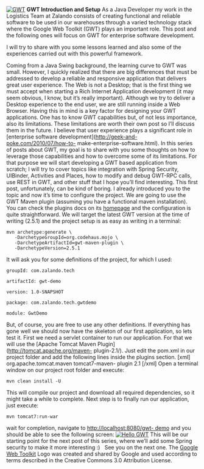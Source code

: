 <!--
.. title: GWT - Developer's thoughts - Part 1
.. slug: gwt-dev-i
.. date: 2013-05-02 10:00:40
.. tags: Development,Google web toolkit,GWT,Java,Logistics,Maven
.. author: ToDo
-->
[![GWT](/files/2013/04/Gwt-logo.png)](/files/2013/04/Gwt-logo.png) **GWT
Introduction and Setup** As a Java Developer my work in the Logistics Team at
Zalando consists of creating functional and reliable software to be used in
our warehouses through a varied technology stack where the Google Web Toolkit
(GWT) plays an important role. This post and the following ones will focus on
GWT for enterprise software development.

I will try to share with you some lessons learned and also some of the
experiences carried out with this powerful framework.

Coming from a Java Swing background, the learning curve to GWT was small.
However, I quickly realized that there are big differences that must be
addressed to develop a reliable and responsive application that delivers great
user experience. The Web is not a Desktop; that is the first thing we must
accept when starting a Rich Internet Application development (it may seem
obvious, I know, but it’s really important). Although we try to deliver a
Desktop experience to the end user, we are still running inside a Web Browser.
Having this in mind is a key factor for designing your GWT applications. One
has to know GWT capabilities but, of not less importance, also its
limitations. These limitations are worth their own post so I’ll discuss them
in the future. I believe that user experience plays a significant role in
[enterprise software development](http://geek-and-poke.com/2010/07/how-to-
make-enterprise-software.html). In this series of posts about GWT, my goal is
to share with you some thoughts on how to leverage those capabilities and how
to overcome some of its limitations. For that purpose we will start developing
a GWT based application from scratch; I will try to cover topics like
integration with Spring Security, UIBinder, Activities and Places, how to
modify and debug GWT-RPC calls, use REST in GWT, and other stuff that I hope
you’ll find interesting. This first post, unfortunately, can be kind of
boring. I already introduced you to the topic and now it’s time to configure
the project. We are going to use the GWT Maven plugin (assuming you have a
functional maven installation). You can check the plugins docs on its
[homepage](http://mojo.codehaus.org/gwt-maven-plugin/) and the configuration
is quite straightforward. We will target the latest GWT version at the time of
writing (2.5.1) and the project setup is as easy as writing in a terminal:

    
    mvn archetype:generate \
       -DarchetypeGroupId=org.codehaus.mojo \
       -DarchetypeArtifactId=gwt-maven-plugin \
       -DarchetypeVersion=2.5.1

It will ask you for some definitions of the project, for which I used:

    
    groupId: com.zalando.tech
    
    artifactId: gwt-demo
    
    version: 1.0-SNAPSHOT
    
    package: com.zalando.tech.gwtdemo
    
    module: GwtDemo

But, of course, you are free to use any other definitions. If everything has
gone well we should now have the skeleton of our first application, so lets
test it. First we need a servlet container to run our application. For that we
will use the [Apache Tomcat Maven Plugin](http://tomcat.apache.org/maven-
plugin-2.1/). Just edit the pom.xml in our project folder and add the
following lines inside the plugins section. [xml] <plugin>
<groupId>org.apache.tomcat.maven</groupId> <artifactId>tomcat7-maven-
plugin</artifactId> <version>2.1</version> </plugin> [/xml] Open a terminal
window on our project root folder and execute:

    
    mvn clean install -U

This will compile our project and download all required dependencies, so it
might take a while to complete. Next step is to finally run our application,
just execute:

    
    mvn tomcat7:run-war

wait for completion, navigate to [http://localhost:8080/gwt-
demo](http://localhost:8080/gwt-demo) and you should be able to see the
following screen: [![Hello
GWT](/files/2013/04/gwt_1-274x300.png)](/files/2013/04/gwt_1.png) This will be
our starting point for the next post of this series, where we’ll add some
Spring security to make it more interesting :)   See you on the next one.
The [Google Web Toolkit](https://developers.google.com/web-toolkit/) Logo was
created and shared by Google and used according to terms described in the
Creative Commons 3.0 Attribution License.


